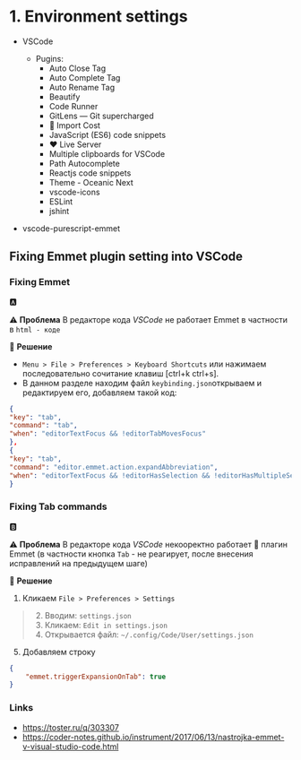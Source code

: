 # 1. Environment settings

- VSCode
  - Pugins:
    - Auto Close Tag
    - Auto Complete Tag
    - Auto Rename Tag
    - Beautify
    - Code Runner
    - GitLens — Git supercharged
    - :green_heart: Import Cost
    - JavaScript (ES6) code snippets
    - :heart: Live Server
    - Multiple clipboards for VSCode
    - Path Autocomplete
    - Reactjs code snippets
    - Theme - Oceanic Next
    - vscode-icons
    - ESLint
    - jshint

- vscode-purescript-emmet

## Fixing Emmet plugin setting into VSCode

### Fixing Emmet

:a:

:warning: **Проблема** В редакторе кода _VSCode_  не работает Emmet в частности в `html - коде`

:mega: **Решение**

- `Menu > File > Preferences > Keyboard Shortcuts` или нажимаем последовательно сочитание клавиш [ctrl+k ctrl+s].
- В данном разделе находим файл `keybinding.json`открываем и редактируем его, добавляем такой код:

```json
{
"key": "tab",
"command": "tab",
"when": "editorTextFocus && !editorTabMovesFocus"
},
{
"key": "tab",
"command": "editor.emmet.action.expandAbbreviation",
"when": "editorTextFocus && !editorHasSelection && !editorHasMultipleSelections && !editorTabMovesFocus"
}
```

### Fixing Tab commands

:b:

:warning: **Проблема** В редакторе кода _VSCode_ некооректно работает :green_heart: плагин Emmet (в частности кнопка `Tab` - не реагирует, после внесения исправлений на предыдущем шаге)

:mega: **Решение**

1. Кликаем `File > Preferences > Settings`

> 2. Вводим: `settings.json`  
> 3. Кликаем: `Edit in settings.json`  
> 4. Открывается файл: `~/.config/Code/User/settings.json`  

5. Добавляем строку

```json
{
    "emmet.triggerExpansionOnTab": true
}
```

### Links

- https://toster.ru/q/303307
- https://coder-notes.github.io/instrument/2017/06/13/nastrojka-emmet-v-visual-studio-code.html
